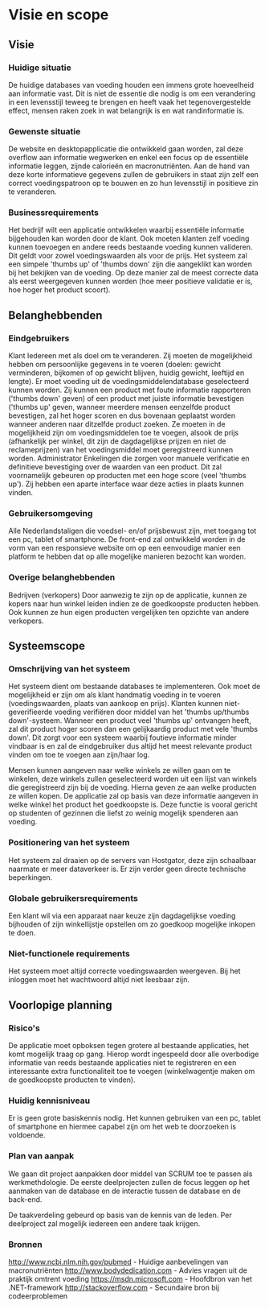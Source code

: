 # Visie en scope

## Visie

### Huidige situatie

De huidige databases van voeding houden een immens grote hoeveelheid aan informatie vast. Dit is niet de essentie die nodig is om een verandering in een levensstijl teweeg te brengen en heeft vaak het tegenovergestelde effect, mensen raken zoek in wat belangrijk is en wat randinformatie is.

### Gewenste situatie

De website en desktopapplicatie die ontwikkeld gaan worden, zal deze overflow aan informatie wegwerken en enkel een focus op de essentiële informatie leggen, zijnde calorieën en macronutriënten. Aan de hand van deze korte informatieve gegevens zullen de gebruikers in staat zijn zelf een correct voedingspatroon op te bouwen en zo hun levensstijl in positieve zin te veranderen.

### Businessrequirements

Het bedrijf wilt een applicatie ontwikkelen waarbij essentiële informatie bijgehouden kan worden door de klant. Ook moeten klanten zelf voeding kunnen toevoegen en andere reeds bestaande voeding kunnen valideren. Dit geldt voor zowel voedingswaarden als voor de prijs. Het systeem zal een simpele 'thumbs up' of 'thumbs down' zijn die aangeklikt kan worden bij het bekijken van de voeding. Op deze manier zal de meest correcte data als eerst weergegeven kunnen worden (hoe meer positieve validatie er is, hoe hoger het product scoort).

## Belanghebbenden

### Eindgebruikers

Klant
    Iedereen met als doel om te veranderen. Zij moeten de mogelijkheid hebben om persoonlijke gegevens in te voeren (doelen: gewicht verminderen, bijkomen of op gewicht blijven, huidig gewicht, leeftijd en lengte). Er moet voeding uit de voedingsmiddelendatabase geselecteerd kunnen worden. Zij kunnen een product met foute informatie rapporteren ('thumbs down' geven) of een product met juiste informatie bevestigen ('thumbs up' geven, wanneer meerdere mensen eenzelfde product bevestigen, zal het hoger scoren en dus bovenaan geplaatst worden wanneer anderen naar ditzelfde product zoeken. Ze moeten in de mogelijkheid zijn om voedingsmiddelen toe te voegen, alsook de prijs (afhankelijk per winkel, dit zijn de dagdagelijkse prijzen en niet de reclameprijzen) van het voedingsmiddel moet geregistreerd kunnen worden.
Administrator
    Enkelingen die zorgen voor manuele verificatie en definitieve bevestiging over de waarden van een product. Dit zal voornamelijk gebeuren op producten met een hoge score (veel 'thumbs up'). Zij hebben een aparte interface waar deze acties in plaats kunnen vinden.

### Gebruikersomgeving

Alle Nederlandstaligen die voedsel- en/of prijsbewust zijn, met toegang tot een pc, tablet of smartphone. De front-end zal ontwikkeld worden in de vorm van een responsieve website om op een eenvoudige manier een platform te hebben dat op alle mogelijke manieren bezocht kan worden.

### Overige belanghebbenden

Bedrijven (verkopers)
    Door aanwezig te zijn op de applicatie, kunnen ze kopers naar hun winkel leiden indien ze de goedkoopste producten hebben. Ook kunnen ze hun eigen producten vergelijken ten opzichte van andere verkopers.

## Systeemscope

### Omschrijving van het systeem

Het systeem dient om bestaande databases te implementeren. Ook moet de mogelijkheid er zijn om als klant handmatig voeding in te voeren (voedingswaarden, plaats van aankoop en prijs). Klanten kunnen niet-geverifieerde voeding verifiëren door middel van het 'thumbs up/thumbs down'-systeem. Wanneer een product veel 'thumbs up' ontvangen heeft, zal dit product hoger scoren dan een gelijkaardig product met vele 'thumbs down'. Dit zorgt voor een systeem waarbij foutieve informatie minder vindbaar is en zal de eindgebruiker dus altijd het meest relevante product vinden om toe te voegen aan zijn/haar log.

Mensen kunnen aangeven naar welke winkels ze willen gaan om te winkelen, deze winkels zullen geselecteerd worden uit een lijst van winkels die geregistreerd zijn bij de voeding. Hierna geven ze aan welke producten ze willen kopen. De applicatie zal op basis van deze informatie aangeven in welke winkel het product het goedkoopste is. Deze functie is vooral gericht op studenten of gezinnen die liefst zo weinig mogelijk spenderen aan voeding.

### Positionering van het systeem

Het systeem zal draaien op de servers van Hostgator, deze zijn schaalbaar naarmate er meer dataverkeer is. Er zijn verder geen directe technische beperkingen.

### Globale gebruikersrequirements

Een klant wil via een apparaat naar keuze zijn dagdagelijkse voeding bijhouden of zijn winkellijstje opstellen om zo goedkoop mogelijke inkopen te doen.

### Niet-functionele requirements

Het systeem moet altijd correcte voedingswaarden weergeven. Bij het inloggen moet het wachtwoord altijd niet leesbaar zijn.

## Voorlopige planning

### Risico's

De applicatie moet opboksen tegen grotere al bestaande applicaties, het komt mogelijk traag op gang. Hierop wordt ingespeeld door alle overbodige informatie van reeds bestaande applicaties niet te registreren en een interessante extra functionaliteit toe te voegen (winkelwagentje maken om de goedkoopste producten te vinden).

### Huidig kennisniveau

Er is geen grote basiskennis nodig. Het kunnen gebruiken van een pc, tablet of smartphone en hiermee capabel zijn om het web te doorzoeken is voldoende.

### Plan van aanpak

We gaan dit project aanpakken door middel van SCRUM toe te passen als werkmethdologie. De eerste deelprojecten zullen de focus leggen op het aanmaken van de database en de interactie tussen de database en de back-end.

De taakverdeling gebeurd op basis van de kennis van de leden. Per deelproject zal mogelijk iedereen een andere taak krijgen.

### Bronnen

http://www.ncbi.nlm.nih.gov/pubmed - Huidige aanbevelingen van macronutriënten
http://www.bodydedication.com - Advies vragen uit de praktijk omtrent voeding
https://msdn.microsoft.com - Hoofdbron van het .NET-framework
http://stackoverflow.com - Secundaire bron bij codeerproblemen